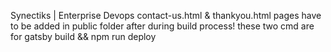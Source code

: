 Synectiks | Enterprise Devops
contact-us.html & thankyou.html pages have to be added in public folder after during build process!
these two cmd are for gatsby build && npm run deploy
